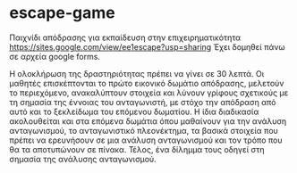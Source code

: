 # escape-game
Παιχνίδι απόδρασης για εκπαίδευση στην επιχειρηματικότητα                  
https://sites.google.com/view/ee1escape?usp=sharing
Έχει δομηθεί πάνω σε αρχεία google forms.

Η ολοκλήρωση της δραστηριότητας πρέπει να γίνει σε 30 λεπτά. Οι μαθητές επισκέπτονται το πρώτο εικονικό δωμάτιο απόδρασης, μελετούν το περιεχόμενο, ανακαλύπτουν στοιχεία και λύνουν γρίφους σχετικούς με τη σημασία της έννοιας του ανταγωνιστή, με στόχο την απόδραση από αυτό και το ξεκλείδωμα του επόμενου δωματίου. Η ίδια διαδικασία ακολουθείται και στα επόμενα δωμάτια όπου μαθαίνουν για την ανάλυση ανταγωνισμού, το ανταγωνιστικό πλεονέκτημα, τα βασικά στοιχεία που πρέπει να ερευνήσουν σε μια ανάλυση ανταγωνισμού και τον τρόπο που θα τα αποτυπώνουν σε πίνακα. Τέλος, ένα δίλημμα τους οδηγεί στη σημασία της ανάλυσης ανταγωνισμού.
